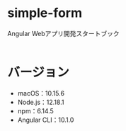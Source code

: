 # simple-form
Angular Webアプリ開発スタートブック
<br><br>

# バージョン
- macOS：10.15.6
- Node.js：12.18.1  
- npm：6.14.5 
- Angular CLI：10.1.0